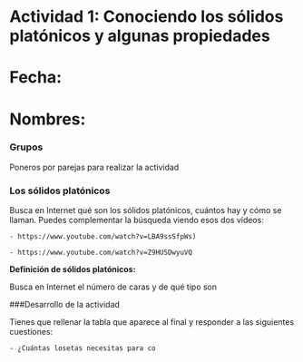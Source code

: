 
# Actividad 1: Conociendo los sólidos platónicos y algunas propiedades

# Fecha:
# Nombres:


### Grupos
Poneros por parejas para realizar la actividad

### Los sólidos platónicos

Busca en Internet qué son los sólidos platónicos, cuántos hay y cómo se llaman. Puedes complementar la búsqueda viendo esos dos vídeos:

    - https://www.youtube.com/watch?v=LBA9ssSfpWs)

    - https://www.youtube.com/watch?v=Z9HUSDwyuVQ

**Definición de sólidos platónicos:**

Busca en Internet el número de caras y de qué tipo son

###Desarrollo de la actividad

Tienes que rellenar la tabla que aparece al final y responder a las siguientes cuestiones:

    - ¿Cuántas losetas necesitas para co

